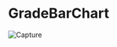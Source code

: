 # GradeBarChart

![Capture](https://user-images.githubusercontent.com/38901413/57349131-8cff2600-711e-11e9-9abc-e32a4ff59597.PNG)

